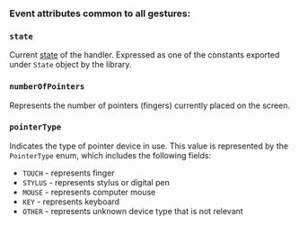 ### Event attributes common to all gestures:

### `state`

Current [state](/docs/fundamentals/states-events) of the handler. Expressed as one of the constants exported under `State` object by the library.

### `numberOfPointers`

Represents the number of pointers (fingers) currently placed on the screen.

### `pointerType`

Indicates the type of pointer device in use. This value is represented by the `PointerType` enum, which includes the following fields:

- `TOUCH` - represents finger
- `STYLUS` - represents stylus or digital pen
- `MOUSE` - represents computer mouse
- `KEY` - represents keyboard
- `OTHER` - represents unknown device type that is not relevant

